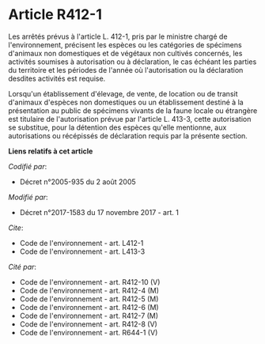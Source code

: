 # Article R412-1

Les arrêtés prévus à l'article L. 412-1, pris par le ministre chargé de l'environnement, précisent les espèces ou les
catégories de spécimens d'animaux non domestiques et de végétaux non cultivés concernés, les activités soumises à
autorisation ou à déclaration, le cas échéant les parties du territoire et les périodes de l'année où l'autorisation ou la
déclaration desdites activités est requise. 

Lorsqu'un établissement d'élevage, de vente, de location ou de transit d'animaux d'espèces non domestiques ou un
établissement destiné à la présentation au public de spécimens vivants de la faune locale ou étrangère est titulaire de
l'autorisation prévue par l'article L. 413-3, cette autorisation se substitue, pour la détention des espèces qu'elle
mentionne, aux autorisations ou récépissés de déclaration requis par la présente section.

**Liens relatifs à cet article**

_Codifié par_:

  - Décret n°2005-935 du 2 août 2005

_Modifié par_:

  - Décret n°2017-1583 du 17 novembre 2017 - art. 1

_Cite_:

  - Code de l'environnement - art. L412-1
  - Code de l'environnement - art. L413-3

_Cité par_:

  - Code de l'environnement - art. R412-10 (V)
  - Code de l'environnement - art. R412-4 (M)
  - Code de l'environnement - art. R412-5 (M)
  - Code de l'environnement - art. R412-6 (M)
  - Code de l'environnement - art. R412-7 (M)
  - Code de l'environnement - art. R412-8 (V)
  - Code de l'environnement - art. R644-1 (V)
